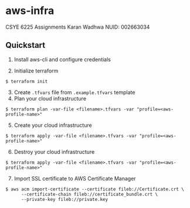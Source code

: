 # aws-infra

CSYE 6225 Assignments
Karan Wadhwa
NUID: 002663034

## Quickstart

1. Install aws-cli and configure credentials

2. Initialize terraform

```console
$ terraform init
```

3. Create `.tfvars` file from `.example.tfvars` template
4. Plan your cloud infrastructure

```console
$ terraform plan -var-file <filename>.tfvars -var "profile=<aws-profile-name>"
```

5. Create your cloud infrastructure

```console
$ terraform apply -var-file <filename>.tfvars -var "profile=<aws-profile-name>"
```

6. Destroy your cloud infrastructure

```console
$ terraform apply -var-file <filename>.tfvars -var "profile=<aws-profile-name>"
```

7. Import SSL certificate to AWS Certificate Manager

```console
$ aws acm import-certificate --certificate fileb://Certificate.crt \
      --certificate-chain fileb://certificate_bundle.crt \
      --private-key fileb://private.key
```
